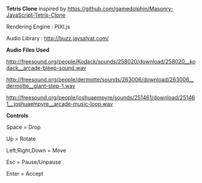 **Tetris Clone** inspired by https://github.com/gamedolphin/Masonry-JavaScript-Tetris-Clone

Rendering Engine : PIXI.js

Audio Library : http://buzz.jaysalvat.com/

**Audio Files Used**

http://freesound.org/people/Kodack/sounds/258020/download/258020__kodack__arcade-bleep-sound.wav

http://freesound.org/people/dermotte/sounds/263006/download/263006__dermotte__giant-step-1.wav

http://freesound.org/people/joshuaempyre/sounds/251461/download/251461__joshuaempyre__arcade-music-loop.wav


**Controls**

Space = Drop

Up = Rotate

Left,Right,Down = Move

Esc = Pause/Unpause

Enter = Accept
